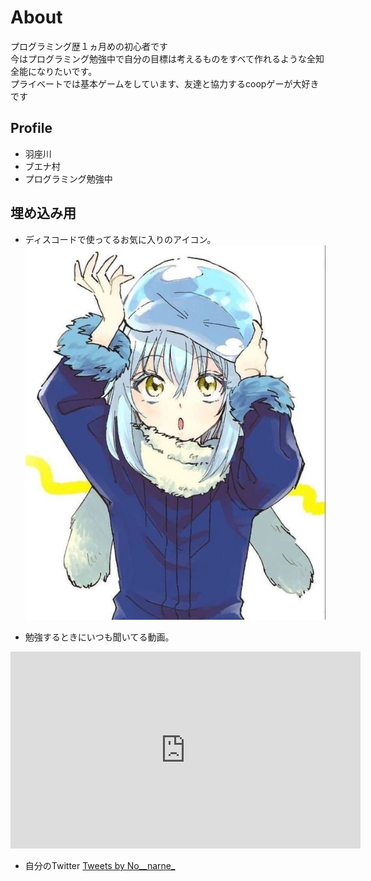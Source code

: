 # About
プログラミング歴１ヵ月めの初心者です  
今はプログラミング勉強中で自分の目標は考えるものをすべて作れるような全知全能になりたいです。  
プライベートでは基本ゲームをしています、友達と協力するcoopゲーが大好きです

## Profile
- 羽座川
- ブエナ村
- プログラミング勉強中

## 埋め込み用
- ディスコードで使ってるお気に入りのアイコン。  
![アイコン](55b294b7ae0c8ffc34e669fd22c7b5b1.jpg)

- 勉強するときにいつも聞いてる動画。  
<iframe width="560" height="315" src="https://www.youtube.com/embed/vr9dLvJs7VE" title="YouTube video player" frameborder="0" allow="accelerometer; autoplay; clipboard-write; encrypted-media; gyroscope; picture-in-picture" allowfullscreen></iframe>

- 自分のTwitter
<a class="twitter-timeline" data-width="400" data-height="600" href="https://twitter.com/No__narne_?ref_src=twsrc%5Etfw">Tweets by No__narne_</a> <script async src="https://platform.twitter.com/widgets.js" charset="utf-8"></script>
